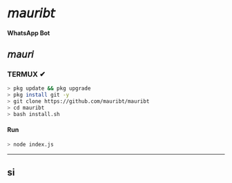 

# 𝘮𝘢𝘶𝘳𝘪𝘣𝘵

#### WhatsApp Bot

## 𝘮𝘢𝘶𝘳𝘪


### TERMUX ✔
```bash
> pkg update && pkg upgrade
> pkg install git -y
> git clone https://github.com/mauribt/mauribt
> cd mauribt
> bash install.sh 
```
#### Run
```bash
> node index.js
```

---------
## si

